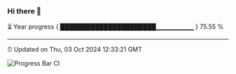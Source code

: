 ### Hi there 👋

⏳ Year progress { ██████████████████████▁▁▁▁▁▁▁▁ } 75.55 %

---

⏰ Updated on Thu, 03 Oct 2024 12:33:21 GMT

![Progress Bar CI](https://github.com/liununu/liununu/workflows/Progress%20Bar%20CI/badge.svg)

